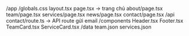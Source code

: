 /app
  /globals.css
  layout.tsx
  page.tsx            -> trang chủ
  about/page.tsx
  team/page.tsx
  services/page.tsx
  news/page.tsx
  contact/page.tsx
/api
  contact/route.ts    -> API route gửi email
/components
  Header.tsx
  Footer.tsx
  TeamCard.tsx
  ServiceCard.tsx
/data
  team.json
  services.json
